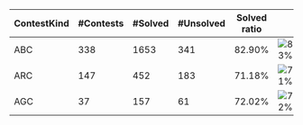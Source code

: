 | ContestKind | #Contests | #Solved | #Unsolved | Solved ratio | |
| - | - | - | - | - | - |
| ABC | 338 | 1653 | 341 | 82.90% | ![83%](https://progress-bar.dev/83?title=Solved) |
| ARC | 147 | 452 | 183 | 71.18% | ![71%](https://progress-bar.dev/71?title=Solved) |
| AGC | 37 | 157 | 61 | 72.02% | ![72%](https://progress-bar.dev/72?title=Solved) |
